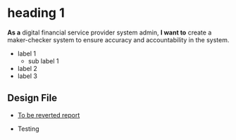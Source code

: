 # heading 1

**As a** digital financial service provider system admin, **I want to** create a maker-checker system to ensure accuracy and accountability in the system. 

* label 1
    * sub label 1
* label 2
* label 3


## Design File 

* [To be reverted report](https://www.figma.com/proto/sEFusJJ4pQedgXvfRixE7b/Merchant-Registry-Prototype?page-id=1435%3A7881&type=design&node-id=2121-8001&viewport=417%2C2269%2C0.3&t=ez5lM4RJzlmH2YfI-1&scaling=scale-down&starting-point-node-id=2121%3A8001&show-proto-sidebar=1&mode=design) 


* Testing